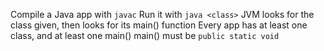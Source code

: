 Compile a Java app with `javac`
Run it with `java <class>`
JVM looks for the class given, then looks for its main() function
Every app has at least one class, and at least one main()
main() must be `public static void`
